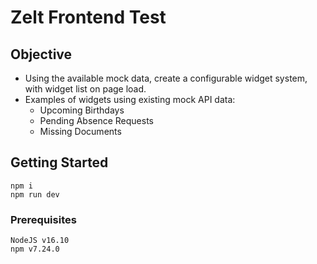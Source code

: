 # Zelt Frontend Test

## Objective
- Using the available mock data, create a configurable widget system, with widget list on page load.
- Examples of widgets using existing mock API data:
  - Upcoming Birthdays
  - Pending Absence Requests
  - Missing Documents


## Getting Started

```
npm i
npm run dev
```

### Prerequisites

```
NodeJS v16.10
npm v7.24.0
```
